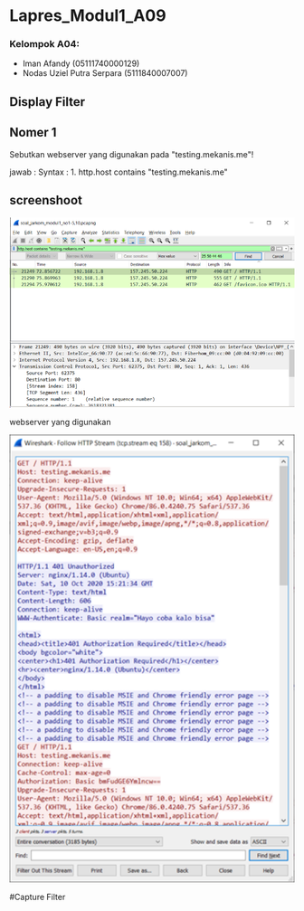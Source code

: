 # Lapres_Modul1_A09

### Kelompok A04:
- Iman Afandy (05111740000129)
- Nodas Uziel Putra Serpara (5111840007007)

## Display Filter
##  Nomer 1

Sebutkan webserver yang digunakan pada "testing.mekanis.me"!

jawab : 
 Syntax : 1.	http.host contains "testing.mekanis.me"
 
 ## screenshoot 
 
 <img src="Gambar/nomor1.PNG" width="600">
 
 webserver yang digunakan 
 
 <img src="Gambar/nomor1_2.PNG" width="600">
 
 
#Capture Filter
 
 
 
